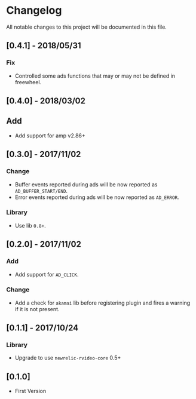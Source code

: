 # Changelog
All notable changes to this project will be documented in this file.


## [0.4.1] - 2018/05/31
### Fix
- Controlled some ads functions that may or may not be defined in freewheel.

## [0.4.0] - 2018/03/02
## Add
- Add support for amp v2.86+

## [0.3.0] - 2017/11/02
### Change
- Buffer events reported during ads will be now reported as `AD_BUFFER_START/END`.
- Error events reported during ads will be now reported as `AD_ERROR`.

### Library
- Use lib `0.8+`.

## [0.2.0] - 2017/11/02
### Add
- Add support for `AD_CLICK`.

### Change
- Add a check for `akamai` lib before registering plugin and fires a warning if it is not present.

## [0.1.1] - 2017/10/24
### Library
- Upgrade to use `newrelic-rvideo-core` 0.5+

## [0.1.0]
- First Version